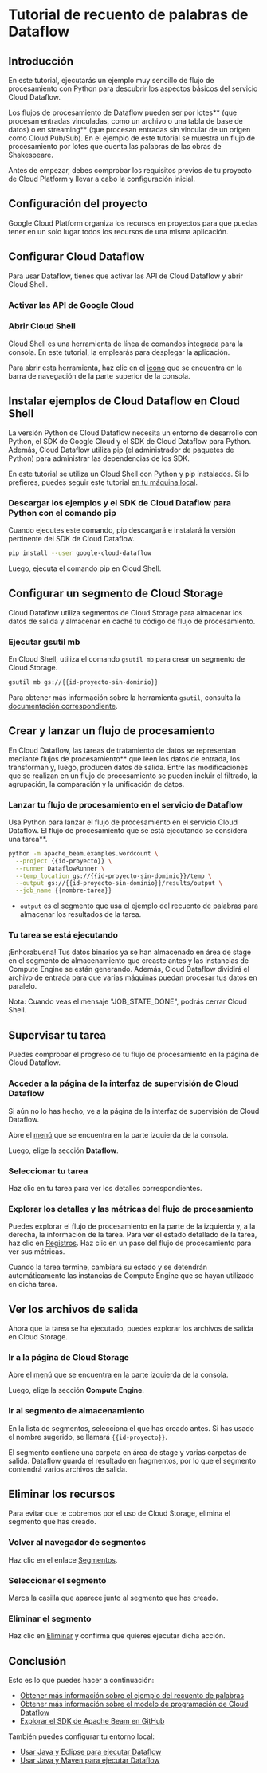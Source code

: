 # Tutorial de recuento de palabras de Dataflow

<walkthrough-tutorial-url url="https://cloud.google.com/dataflow/docs/quickstarts/quickstart-python"></walkthrough-tutorial-url>
<walkthrough-watcher-constant value="dataflow-intro" key="directory"></walkthrough-watcher-constant>
<walkthrough-watcher-constant value="dataflow-intro" key="job-name"></walkthrough-watcher-constant>

## Introducción

En este tutorial, ejecutarás un ejemplo muy sencillo de flujo de procesamiento con Python para descubrir los aspectos básicos del servicio Cloud Dataflow.

Los flujos de procesamiento de Dataflow pueden ser por lotes** (que procesan entradas vinculadas, como un archivo o una tabla de base de datos) o en streaming** (que procesan entradas sin vincular de un origen como Cloud Pub/Sub). En el ejemplo de este tutorial se muestra un flujo de procesamiento por lotes que cuenta las palabras de las obras de Shakespeare.

Antes de empezar, debes comprobar los requisitos previos de tu proyecto de Cloud Platform y llevar a cabo la configuración inicial.

## Configuración del proyecto

Google Cloud Platform organiza los recursos en proyectos para que puedas tener en un solo lugar todos los recursos de una misma aplicación.

<walkthrough-project-billing-setup></walkthrough-project-billing-setup>
<walkthrough-project-permissions permissions="dataflow.jobs.create"></walkthrough-project-permissions>

## Configurar Cloud Dataflow

Para usar Dataflow, tienes que activar las API de Cloud Dataflow y abrir Cloud Shell.

### Activar las API de Google Cloud

<walkthrough-enable-apis apis="compute.googleapis.com,dataflow,cloudresourcemanager.googleapis.com,logging,storage_component,storage_api,bigquery,pubsub">
</walkthrough-enable-apis>

### Abrir Cloud Shell

Cloud Shell es una herramienta de línea de comandos integrada para la consola. En este tutorial, la emplearás para desplegar la aplicación.

Para abrir esta herramienta, haz clic en el <walkthrough-cloud-shell-icon></walkthrough-cloud-shell-icon>[icono][spotlight-open-devshell] que se encuentra en la barra de navegación de la parte superior de la consola.

## Instalar ejemplos de Cloud Dataflow en Cloud Shell

La versión Python de Cloud Dataflow necesita un entorno de desarrollo con Python, el SDK de Google Cloud y el SDK de Cloud Dataflow para Python.
Además, Cloud Dataflow utiliza pip (el administrador de paquetes de Python) para administrar las dependencias de los SDK.

En este tutorial se utiliza un Cloud Shell con Python y pip instalados. Si lo prefieres, puedes seguir este tutorial [en tu máquina local][dataflow-python-tutorial].

### Descargar los ejemplos y el SDK de Cloud Dataflow para Python con el comando pip

Cuando ejecutes este comando, pip descargará e instalará la versión pertinente del SDK de Cloud Dataflow.

```bash
pip install --user google-cloud-dataflow
```

Luego, ejecuta el comando pip en Cloud Shell.

## Configurar un segmento de Cloud Storage

Cloud Dataflow utiliza segmentos de Cloud Storage para almacenar los datos de salida y almacenar en caché tu código de flujo de procesamiento.

### Ejecutar gsutil mb

En Cloud Shell, utiliza el comando `gsutil mb` para crear un segmento de Cloud Storage.

```bash
gsutil mb gs://{{id-proyecto-sin-dominio}}
```

Para obtener más información sobre la herramienta `gsutil`, consulta la [documentación correspondiente][gsutil-docs].

## Crear y lanzar un flujo de procesamiento

En Cloud Dataflow, las tareas de tratamiento de datos se representan mediante flujos de procesamiento** que leen los datos de entrada, los transforman y, luego, producen datos de salida. Entre las modificaciones que se realizan en un flujo de procesamiento se pueden incluir el filtrado, la agrupación, la comparación y la unificación de datos.

### Lanzar tu flujo de procesamiento en el servicio de Dataflow

Usa Python para lanzar el flujo de procesamiento en el servicio Cloud Dataflow. El flujo de procesamiento que se está ejecutando se considera una tarea**.

```bash
python -m apache_beam.examples.wordcount \
  --project {{id-proyecto}} \
  --runner DataflowRunner \
  --temp_location gs://{{id-proyecto-sin-dominio}}/temp \
  --output gs://{{id-proyecto-sin-dominio}}/results/output \
  --job_name {{nombre-tarea}}
```

  *  `output` es el segmento que usa el ejemplo del recuento de palabras para almacenar los resultados de la tarea.

### Tu tarea se está ejecutando

¡Enhorabuena! Tus datos binarios ya se han almacenado en área de stage en el segmento de almacenamiento que creaste antes y las instancias de Compute Engine se están generando. Además, Cloud Dataflow dividirá el archivo de entrada para que varias máquinas puedan procesar tus datos en paralelo.

Nota: Cuando veas el mensaje "JOB_STATE_DONE", podrás cerrar Cloud Shell.

## Supervisar tu tarea

Puedes comprobar el progreso de tu flujo de procesamiento en la página de Cloud Dataflow.

### Acceder a la página de la interfaz de supervisión de Cloud Dataflow

Si aún no lo has hecho, ve a la página de la interfaz de supervisión de Cloud Dataflow.

Abre el [menú][spotlight-console-menu] que se encuentra en la parte izquierda de la consola.

Luego, elige la sección **Dataflow**.

<walkthrough-menu-navigation sectionid="DATAFLOW_SECTION"></walkthrough-menu-navigation>

### Seleccionar tu tarea

Haz clic en tu tarea para ver los detalles correspondientes.

### Explorar los detalles y las métricas del flujo de procesamiento

Puedes explorar el flujo de procesamiento en la parte de la izquierda y, a la derecha, la información de la tarea. Para ver el estado detallado de la tarea, haz clic en [Registros][spotlight-job-logs]. Haz clic en un paso del flujo de procesamiento para ver sus métricas.

Cuando la tarea termine, cambiará su estado y se detendrán automáticamente las instancias de Compute Engine que se hayan utilizado en dicha tarea.

## Ver los archivos de salida

Ahora que la tarea se ha ejecutado, puedes explorar los archivos de salida en Cloud Storage.

### Ir a la página de Cloud Storage

Abre el [menú][spotlight-console-menu] que se encuentra en la parte izquierda de la consola.

Luego, elige la sección **Compute Engine**.

<walkthrough-menu-navigation sectionid="STORAGE_SECTION"></walkthrough-menu-navigation>

### Ir al segmento de almacenamiento

En la lista de segmentos, selecciona el que has creado antes. Si has usado el nombre sugerido, se llamará `{{id-proyecto}}`.

El segmento contiene una carpeta en área de stage y varias carpetas de salida. Dataflow guarda el resultado en fragmentos, por lo que el segmento contendrá varios archivos de salida.

## Eliminar los recursos

Para evitar que te cobremos por el uso de Cloud Storage, elimina el segmento que has creado.

### Volver al navegador de segmentos

Haz clic en el enlace [Segmentos][spotlight-buckets-link].

### Seleccionar el segmento

Marca la casilla que aparece junto al segmento que has creado.

### Eliminar el segmento

Haz clic en [Eliminar][spotlight-delete-bucket] y confirma que quieres ejecutar dicha acción.

## Conclusión

<walkthrough-conclusion-trophy></walkthrough-conclusion-trophy>

Esto es lo que puedes hacer a continuación:

  *  [Obtener más información sobre el ejemplo del recuento de palabras][wordcount]
  *  [Obtener más información sobre el modelo de programación de Cloud Dataflow][df-pipelines]
  *  [Explorar el SDK de Apache Beam en GitHub][beam-sdk]

También puedes configurar tu entorno local:

  *  [Usar Java y Eclipse para ejecutar Dataflow][df-eclipse]
  *  [Usar Java y Maven para ejecutar Dataflow][df-maven]

[beam-sdk]: https://github.com/apache/beam/tree/master/sdks/python
[dataflow-python-tutorial]: https://cloud.google.com/dataflow/docs/quickstarts/quickstart-python
[df-eclipse]: https://cloud.google.com/dataflow/docs/quickstarts/quickstart-java-eclipse
[df-maven]: https://cloud.google.com/dataflow/docs/quickstarts/quickstart-java-maven
[df-pipelines]: https://cloud.google.com/dataflow/model/programming-model-beam
[gsutil-docs]: https://cloud.google.com/storage/docs/gsutil
[spotlight-buckets-link]: walkthrough://spotlight-pointer?cssSelector=.p6n-cloudstorage-path-link
[spotlight-console-menu]: walkthrough://spotlight-pointer?spotlightId=console-nav-menu
[spotlight-delete-bucket]: walkthrough://spotlight-pointer?cssSelector=#p6n-cloudstorage-delete-buckets
[spotlight-job-logs]: walkthrough://spotlight-pointer?cssSelector=#p6n-dax-job-logs-toggle
[spotlight-open-devshell]: walkthrough://spotlight-pointer?spotlightId=devshell-activate-button
[wordcount]: https://beam.apache.org/get-started/wordcount-example/
